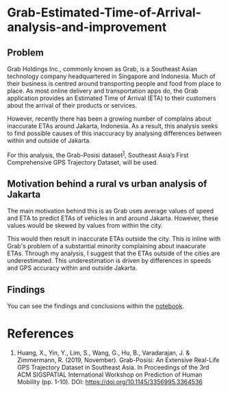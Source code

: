 # Grab-Estimated-Time-of-Arrival-analysis-and-improvement

## Problem
Grab Holdings Inc., commonly known as Grab, is a Southeast Asian technology company headquartered in Singapore and Indonesia. Much of their business is centred around transporting people and food from place to place. As most online delivery and transportation apps do, the Grab application provides an Estimated Time of Arrival (ETA) to their customers about the arrival of their products or services. 

However, recently there has been a growing number of complains about inaccurate ETAs around Jakarta, Indonesia. As a result, this analysis seeks to find possible causes of this inaccuracy by analysing differences between within and outside of Jakarta.

For this analysis, the Grab-Posisi dataset<sup>[1](https://engineering.grab.com/grab-posisi)</sup>, Southeast Asia’s First Comprehensive GPS Trajectory Dataset, will be used.

## Motivation behind a rural vs urban analysis of Jakarta
The main motivation behind this is as Grab uses average values of speed and ETA to predict ETAs of vehicles in and around Jakarta. However, these values would be skewed by values from within the city.

This would then result in inaccurate ETAs outside the city. This is inline with Grab's problem of a substantial minority complaining about inaacurate ETAs. Through my analysis, I suggest that the ETAs outside of the cities are underestimated. This underestimation is driven by differences in speeds and GPS accuracy within and outside Jakarta.

## Findings
You can see the findings and conclusions within the [notebook](https://colab.research.google.com/github/jjasim/Grab-Estimated-Time-of-Arrival-analysis-and-improvement/blob/main/Analysis%20of%20Grab%20Posisi%20Dataset%20to%20improve%20ETA.ipynb#scrollTo=iWMfR8rO7Ixc).

# References
1. Huang, X., Yin, Y., Lim, S., Wang, G., Hu, B., Varadarajan, J. & Zimmermann, R. (2019, November). Grab-Posisi: An Extensive Real-Life GPS Trajectory Dataset in Southeast Asia. In Proceedings of the 3rd ACM SIGSPATIAL International Workshop on Prediction of Human Mobility (pp. 1-10). DOI: https://doi.org/10.1145/3356995.3364536
